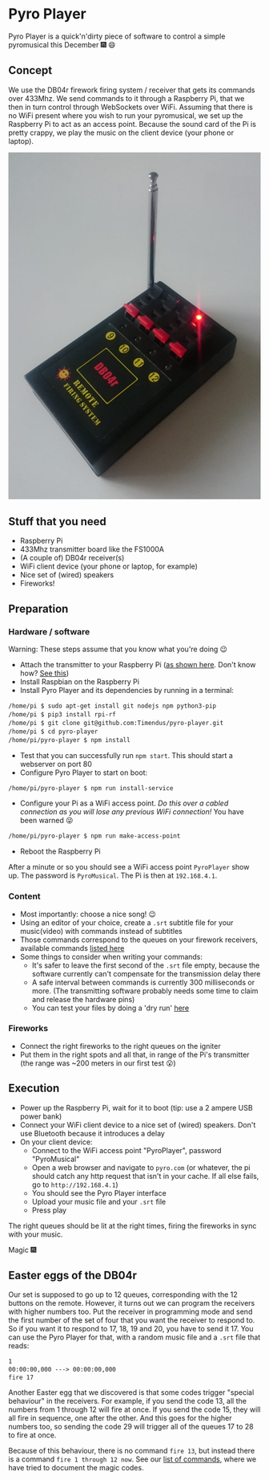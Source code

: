 # Pyro Player

Pyro Player is a quick'n'dirty piece of software to control a simple pyromusical
this December 🎆 😄

## Concept

We use the DB04r firework firing system / receiver that gets its commands over
433Mhz. We send commands to it through a Raspberry Pi, that we then in turn
control through WebSockets over WiFi. Assuming that there is no WiFi present
where you wish to run your pyromusical, we set up the Raspberry Pi to act as an
access point. Because the sound card of the Pi is pretty crappy, we play the
music on the client device (your phone or laptop).

![DB04R receivers with a remote](DB04R.jpg)

## Stuff that you need

* Raspberry Pi
* 433Mhz transmitter board like the FS1000A
* (A couple of) DB04r receiver(s)
* WiFi client device (your phone or laptop, for example)
* Nice set of (wired) speakers
* Fireworks!

## Preparation

### Hardware / software

Warning: These steps assume that you know what you're doing 😉

* Attach the transmitter to your Raspberry Pi ([as shown here](https://pypi.org/project/rpi-rf/#wiring-diagram-example). Don't know how? [See this](https://www.youtube.com/watch?v=Xe5Bj_N4Crw))
* Install Raspbian on the Raspberry Pi
* Install Pyro Player and its dependencies by running in a terminal:

```bash
/home/pi $ sudo apt-get install git nodejs npm python3-pip
/home/pi $ pip3 install rpi-rf
/home/pi $ git clone git@github.com:Timendus/pyro-player.git
/home/pi $ cd pyro-player
/home/pi/pyro-player $ npm install
```

* Test that you can successfully run `npm start`. This should start a webserver on port 80
* Configure Pyro Player to start on boot:

```bash
/home/pi/pyro-player $ npm run install-service
```

* Configure your Pi as a WiFi access point. *Do this over a cabled connection as you will lose any previous WiFi connection!* You have been warned 😜

```bash
/home/pi/pyro-player $ npm run make-access-point
```

* Reboot the Raspberry Pi

After a minute or so you should see a WiFi access point `PyroPlayer` show up. The password is `PyroMusical`. The Pi is then at `192.168.4.1`.

### Content

* Most importantly: choose a nice song! 😉
* Using an editor of your choice, create a `.srt` subtitle file for your music(video) with commands instead of subtitles
* Those commands correspond to the queues on your firework receivers, available commands [listed here](https://github.com/Timendus/pyro-player/blob/master/shared/commands.js)
* Some things to consider when writing your commands:
  * It's safer to leave the first second of the `.srt` file empty, because the software currently can't compensate for the transmission delay there
  * A safe interval between commands is currently 300 milliseconds or more. (The transmitting software probably needs some time to claim and release the hardware pins)
  * You can test your files by doing a 'dry run' [here](https://timendus.github.io/pyro-player/web-player/)

### Fireworks

* Connect the right fireworks to the right queues on the igniter
* Put them in the right spots and all that, in range of the Pi's transmitter (the range was ~200 meters in our first test 😮)

## Execution

* Power up the Raspberry Pi, wait for it to boot (tip: use a 2 ampere USB power bank)
* Connect your WiFi client device to a nice set of (wired) speakers. Don't use Bluetooth because it introduces a delay
* On your client device:
  * Connect to the WiFi access point "PyroPlayer", password "PyroMusical"
  * Open a web browser and navigate to `pyro.com` (or whatever, the pi should catch any http request that isn't in your cache. If all else fails, go to `http://192.168.4.1`)
  * You should see the Pyro Player interface
  * Upload your music file and your `.srt` file
  * Press play

The right queues should be lit at the right times, firing the fireworks in sync
with your music.

Magic 🎆

## Easter eggs of the DB04r

Our set is supposed to go up to 12 queues, corresponding with the 12 buttons on
the remote. However, it turns out we can program the receivers with higher
numbers too. Put the receiver in programming mode and send the first number of
the set of four that you want the receiver to respond to. So if you want it to
respond to 17, 18, 19 and 20, you have to send it 17. You can use the Pyro
Player for that, with a random music file and a `.srt` file that reads:

```srt
1
00:00:00,000 ---> 00:00:00,000
fire 17
```

Another Easter egg that we discovered is that some codes trigger "special
behaviour" in the receivers. For example, if you send the code 13, all the
numbers from 1 through 12 will fire at once. If you send the code 15, they will
all fire in sequence, one after the other. And this goes for the higher numbers
too, so sending the code 29 will trigger all of the queues 17 to 28 to fire at
once.

Because of this behaviour, there is no command `fire 13`, but instead there is
a command `fire 1 through 12 now`. See our [list of commands](https://github.com/Timendus/pyro-player/blob/master/shared/commands.js),
where we have tried to document the magic codes.
